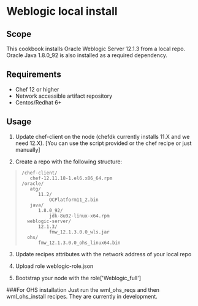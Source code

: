 # Weblogic local install

## Scope
This cookbook installs Oracle Weblogic Server 12.1.3 from a local repo.
Oracle Java 1.8.0_92 is also installed as a required dependency.

## Requirements
* Chef 12 or higher
* Network accessible artifact repository
* Centos/Redhat 6+

## Usage

1. Update chef-client on the node (chefdk currently installs 11.X and we need 12.X).
   [You can use the script provided or the chef recipe or just manually]

2. Create a repo with the following structure:


>     /chef-client/
>        chef-12.11.18-1.el6.x86_64.rpm
>     /oracle/
>        atg/
>           11.2/
>               OCPlatform11_2.bin
>        java/
>			1.8.0_92/
>				jdk-8u92-linux-x64.rpm
>		weblogic-server/
>			12.1.3/
>				fmw_12.1.3.0.0_wls.jar
>		ohs/
>			fmw_12.1.3.0.0_ohs_linux64.bin


3. Update recipes attributes with the network address of your local repo

4. Upload role weblogic-role.json

5. Bootstrap your node with the role['Weblogic_full']

###For OHS installation
Just run the wml_ohs_reqs and then wml_ohs_install recipes. They are currently in development.


